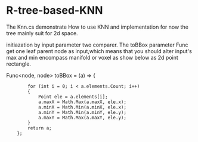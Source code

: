 # R-tree-based-KNN
The Knn.cs demonstrate How to use KNN and implementation
for now the tree mainly suit for 2d space.

initiazation by input parameter two comparer. The toBBox parameter Func get one leaf parent node as input,which means that you should alter input's max and min encompass manifold or voxel as show below as 2d point rectangle.



 Func<node<Point>, node<Point>> toBBox = (a) => {

            for (int i = 0; i < a.elements.Count; i++)
            {
                Point ele = a.elements[i];
                a.maxX = Math.Max(a.maxX, ele.x);
                a.minX = Math.Min(a.minX, ele.x);
                a.minY = Math.Min(a.minY, ele.y);
                a.maxY = Math.Max(a.maxY, ele.y);
            }
            return a;
        };

